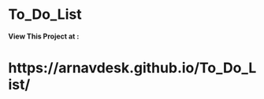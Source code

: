 # To_Do_List

<strong> View This Project at : </strong>
<h1> https://arnavdesk.github.io/To_Do_List/ <h1>
